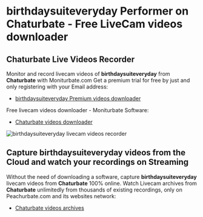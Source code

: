 # birthdaysuiteveryday Performer on Chaturbate - Free LiveCam videos downloader

## Chaturbate Live Videos Recorder

Monitor and record livecam videos of **birthdaysuiteveryday** from **Chaturbate** with Moniturbate.com
Get a premium trial for free by just and only registering with your Email address:
* [birthdaysuiteveryday Premium videos downloader](https://moniturbate.com/request-demo-licence-key.html)

Free livecam videos downloader - Moniturbate Software:
* [Chaturbate videos downloader](https://moniturbate.com/moniturbate-download-software.html)

![birthdaysuiteveryday livecam videos recorder](https://peachurnet.com/templates/moniturbate-software.png)


## Capture birthdaysuiteveryday videos from the Cloud and watch your recordings on Streaming

Without the need of downloading a software, capture **birthdaysuiteveryday** livecam videos from **Chaturbate** 100% online.
Watch Livecam archives from **Chaturbate** unlimitedly from thousands of existing recordings, only on Peachurbate.com and its websites network:
* [Chaturbate videos archives](https://peachurnet.com/)